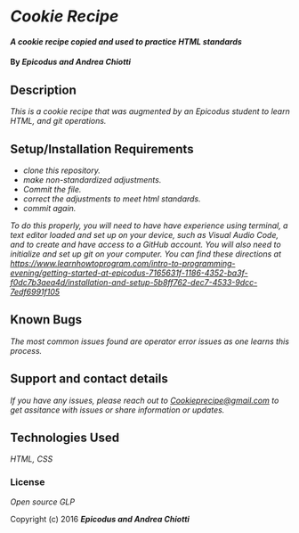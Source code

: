 # _Cookie Recipe_

#### _A cookie recipe copied and used to practice HTML standards_

#### By _**Epicodus and Andrea Chiotti**_

## Description

_This is a cookie recipe that was augmented by an Epicodus student to learn HTML, and git operations._

## Setup/Installation Requirements

* _clone this repository._
* _make non-standardized adjustments._
* _Commit the file._
* _correct the adjustments to meet html standards._
* _commit again._

_To do this properly, you will need to have have experience using terminal, a text editor loaded and set up on your device, such as Visual Audio Code, and to create and have access to a GitHub account. You will also need to initialize and set up git on your computer. You can find these directions at https://www.learnhowtoprogram.com/intro-to-programming-evening/getting-started-at-epicodus-7165631f-1186-4352-ba3f-f0dc7b3aea4d/installation-and-setup-5b8ff762-dec7-4533-9dcc-7edf6991f105_

## Known Bugs

_The most common issues found are operator error issues as one learns this process._

## Support and contact details

_If you have any issues, please reach out to Cookieprecipe@gmail.com to get assitance with issues or share information or updates._

## Technologies Used

_HTML, CSS_

### License

*Open source GLP*

Copyright (c) 2016 **_Epicodus and Andrea Chiotti_**